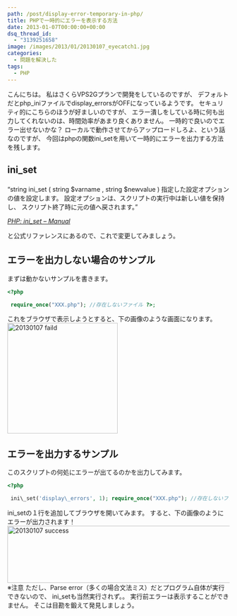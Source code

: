 ```yaml
---
path: /post/display-error-temporary-in-php/
title: PHPで一時的にエラーを表示する方法
date: 2013-01-07T00:00:00+00:00
dsq_thread_id:
  - "3139251658"
image: /images/2013/01/20130107_eyecatch1.jpg
categories:
  - 問題を解決した
tags:
  - PHP
---
```

<section id="intro"> 

こんにちは。 私はさくらVPS2Gプランで開発をしているのですが、 デフォルトだとphp\_iniファイルでdisplay\_errorsがOFFになっているようです。 セキュリティ的にこちらのほうが好ましいのですが、 エラー潰しをしている時に何も出力してくれないのは、時間効率があまり良くありません。 一時的で良いのでエラー出せないかな？ ローカルで動作させてからアップロードしろよ、という話なのですが、 今回はphpの関数ini_setを用いて一時的にエラーを出力する方法を残します。</section> 

<!--more-->

<section id="practice"> 

## ini_set<figure> 

<q>string ini_set ( string $varname , string $newvalue ) 指定した設定オプションの値を設定します。 設定オプションは、スクリプトの実行中は新しい値を保持し、 スクリプト終了時に元の値へ戻されます。</q> <figcaption><cite><a href="http://php.net/manual/ja/function.ini-set.php" target="_blank">PHP: ini_set – Manual</a></cite></figcaption> </figure> 

と公式リファレンスにあるので、これで変更してみましょう。 </section> <section id="test"> 

エラーを出力しない場合のサンプル
----------------------------------------

まずは動かないサンプルを書きます。 

```php
<?php

 require_once("XXX.php"); //存在しないファイル ?>; 
```

 

これをブラウザで表示しようとすると、下の画像のような画面になります。 <img src="/images/2013/01/20130107_faild.png" alt="20130107 faild" title="20130107_faild.png" height="250" />

エラーを出力するサンプル
----------------------------------------

このスクリプトの何処にエラーが出てるのかを出力してみます。 

```php
<?php

 ini\_set('display\_errors', 1); require_once("XXX.php"); //存在しないファイル ?>; 
```

 

ini_setの１行を追加してブラウザを開いてみます。 すると、下の画像のようにエラーが出力されます！ 
<img src="/images/2013/01/20130107_success.png" alt="20130107 success" title="20130107_success.png" width="553" height="129" /> ※注意 ただし、Parse error（多くの場合文法ミス）だとプログラム自体が実行できないので、 ini_setも当然実行されず。。 実行前エラーは表示することができません。 そこは目勘を鍛えて発見しましょう。 </section> 

<div style="font-size:0px;height:0px;line-height:0px;margin:0;padding:0;clear:both">
</div>
